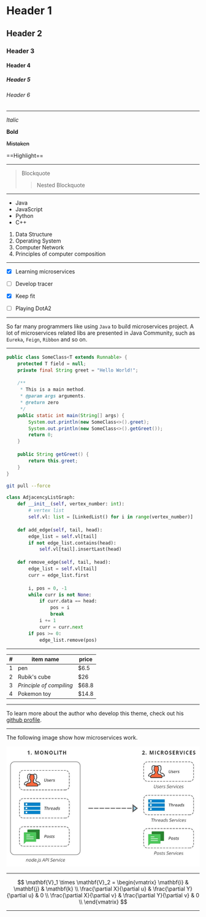 # Header 1 

## Header 2

### Header 3

#### Header 4

##### Header 5

###### Header 6

---

*Italic*

**Bold**

~~Mistaken~~

==Highlight==

---

> Blockquote
>
> > Nested Blockquote

---

* Java
* JavaScript
* Python
* C++

1. Data Structure
2. Operating System
3. Computer Network
4. Principles of computer composition

---

- [x] Learning microservices

- [ ] Develop tracer
- [x] Keep fit
- [ ] Playing DotA2

---

So far many programmers like using `Java` to build microservices project. A lot of microservices related libs are presented in Java Community, such as `Eureka`, `Feign`, `Ribbon` and so on.

---

~~~java
public class SomeClass<T extends Runnable> {
    protected T field = null;
    private final String greet = "Hello World!";

    /**
     * This is a main method.
     * @param args arguments.
     * @return zero
     */
    public static int main(String[] args) {
        System.out.println(new SomeClass<>().greet);
        System.out.println(new SomeClass<>().getGreet());
        return 0;
    }

    public String getGreet() {
        return this.greet;
    }
}
~~~

~~~bash
git pull --force
~~~

~~~python
class AdjacencyListGraph:
    def __init__(self, vertex_number: int):
        # vertex list
        self.vl: list = [LinkedList() for i in range(vertex_number)]

    def add_edge(self, tail, head):
        edge_list = self.vl[tail]
        if not edge_list.contains(head):
            self.vl[tail].insertLast(head)

    def remove_edge(self, tail, head):
        edge_list = self.vl[tail]
        curr = edge_list.first

        i, pos = 0, -1
        while curr is not None:
            if curr.data == head:
                pos = i
                break
            i += 1
            curr = curr.next
        if pos >= 0:
            edge_list.remove(pos)
~~~

---

| #    | item name                | price |
| ---- | ------------------------ | ----- |
| 1    | pen                      | $6.5  |
| 2    | Rubik's cube             | $26   |
| 3    | *Principle of compiling* | $68.8 |
| 4    | Pokemon toy              | $14.8 |

---

To learn more about the author who develop this theme, check out his [github profile](https://github.com/shotgun8767).

---

The following image show how microservices work.

![microservices](img/microservices.png)

---

$$ \mathbf{V}_1 \times \mathbf{V}_2 =  \begin{vmatrix} \mathbf{i} & \mathbf{j} & \mathbf{k} \\ \frac{\partial X}{\partial u} &  \frac{\partial Y}{\partial u} & 0 \\ \frac{\partial X}{\partial v} &  \frac{\partial Y}{\partial v} & 0 \\ \end{vmatrix} $$

---

